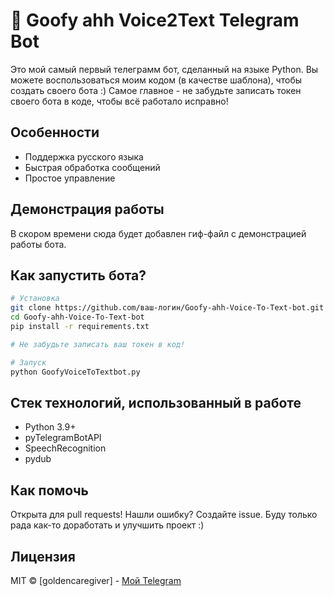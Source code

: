 # 🎤 Goofy ahh Voice2Text Telegram Bot

Это мой самый первый телеграмм бот, сделанный на языке Python. 
Вы можете воспользоваться моим кодом (в качестве шаблона), чтобы создать своего бота :) 
Самое главное - не забудьте записать токен своего бота в коде, чтобы всё работало исправно!

## Особенности
- Поддержка русского языка
- Быстрая обработка сообщений
- Простое управление

## Демонстрация работы
В скором времени сюда будет добавлен гиф-файл с демонстрацией работы бота.

## Как запустить бота?

```bash
# Установка
git clone https://github.com/ваш-логин/Goofy-ahh-Voice-To-Text-bot.git
cd Goofy-ahh-Voice-To-Text-bot
pip install -r requirements.txt

# Не забудьте записать ваш токен в код!

# Запуск
python GoofyVoiceToTextbot.py
```
## Стек технологий, использованный в работе
- Python 3.9+
- pyTelegramBotAPI
- SpeechRecognition
- pydub

## Как помочь
Открыта для pull requests! Нашли ошибку? Создайте issue. Буду только рада как-то доработать и улучшить проект :)

## Лицензия
MIT © [goldencaregiver] - [Мой Telegram](https://t.me/vikakotleta)
